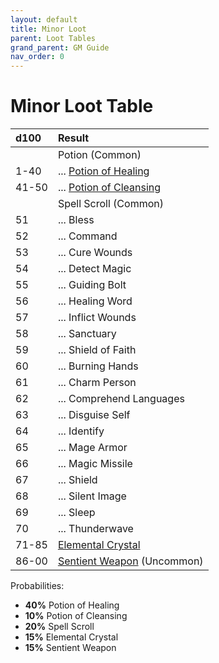 ```yaml
---
layout: default
title: Minor Loot
parent: Loot Tables
grand_parent: GM Guide
nav_order: 0
---
```


# Minor Loot Table

| d100  | Result                                               |
| :---- | :--------------------------------------------------- |
|       | Potion (Common)                                      |
| 1-40  | ... [Potion of Healing](../../gear/alchemics)        |
| 41-50 | ... [Potion of Cleansing](../../gear/alchemics)      |
|       | Spell Scroll (Common)                                |
| 51    | ... Bless                                            |
| 52    | ... Command                                          |
| 53    | ... Cure Wounds                                      |
| 54    | ... Detect Magic                                     |
| 55    | ... Guiding Bolt                                     |
| 56    | ... Healing Word                                     |
| 57    | ... Inflict Wounds                                   |
| 58    | ... Sanctuary                                        |
| 59    | ... Shield of Faith                                  |
| 60    | ... Burning Hands                                    |
| 61    | ... Charm Person                                     |
| 62    | ... Comprehend Languages                             |
| 63    | ... Disguise Self                                    |
| 64    | ... Identify                                         |
| 65    | ... Mage Armor                                       |
| 66    | ... Magic Missile                                    |
| 67    | ... Shield                                           |
| 68    | ... Silent Image                                     |
| 69    | ... Sleep                                            |
| 70    | ... Thunderwave                                      |
| 71-85 | [Elemental Crystal](../../more/items/elemental_crystals)              |
| 86-00 | [Sentient Weapon](../../more/items/sentient_weapons) (Uncommon) |

Probabilities:

* **40%** Potion of Healing
* **10%** Potion of Cleansing
* **20%** Spell Scroll
* **15%** Elemental Crystal
* **15%** Sentient Weapon